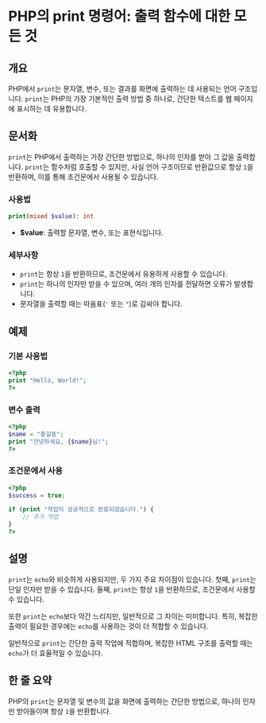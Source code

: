 <!--
Meta Description: # PHP의 print 명령어: 출력 함수에 대한 모든 것 ## 개요 PHP에서 `print`는 문자열, 변수, 또는 결과를 화면에 출력하는 데 사용되는 언어 구조입니다. `print`는 PHP의 가장 기본적인 출력 방법 중 하나로, 간단한 텍스트를 웹 페이지에 표시하...
Meta Keywords: print, 있습니다, php, 간단한, 조건문에서
-->

# PHP의 print 명령어: 출력 함수에 대한 모든 것

## 개요
PHP에서 `print`는 문자열, 변수, 또는 결과를 화면에 출력하는 데 사용되는 언어 구조입니다. `print`는 PHP의 가장 기본적인 출력 방법 중 하나로, 간단한 텍스트를 웹 페이지에 표시하는 데 유용합니다.

## 문서화
`print`는 PHP에서 출력하는 가장 간단한 방법으로, 하나의 인자를 받아 그 값을 출력합니다. `print`는 함수처럼 호출할 수 있지만, 사실 언어 구조이므로 반환값으로 항상 `1`을 반환하며, 이를 통해 조건문에서 사용될 수 있습니다.

### 사용법
```php
print(mixed $value): int
```
- **$value**: 출력할 문자열, 변수, 또는 표현식입니다.

### 세부사항
- `print`는 항상 `1`을 반환하므로, 조건문에서 유용하게 사용할 수 있습니다.
- `print`는 하나의 인자만 받을 수 있으며, 여러 개의 인자를 전달하면 오류가 발생합니다.
- 문자열을 출력할 때는 따옴표(`'` 또는 `"`)로 감싸야 합니다.

## 예제
### 기본 사용법
```php
<?php
print "Hello, World!";
?>
```

### 변수 출력
```php
<?php
$name = "홍길동";
print "안녕하세요, {$name}님!";
?>
```

### 조건문에서 사용
```php
<?php
$success = true;

if (print "작업이 성공적으로 완료되었습니다.") {
    // 추가 작업
}
?>
```

## 설명
`print`는 `echo`와 비슷하게 사용되지만, 두 가지 주요 차이점이 있습니다. 첫째, `print`는 단일 인자만 받을 수 있습니다. 둘째, `print`는 항상 `1`을 반환하므로, 조건문에서 사용할 수 있습니다. 

또한 `print`는 `echo`보다 약간 느리지만, 일반적으로 그 차이는 미미합니다. 특히, 복잡한 출력이 필요한 경우에는 `echo`를 사용하는 것이 더 적합할 수 있습니다. 

일반적으로 `print`는 간단한 출력 작업에 적합하며, 복잡한 HTML 구조를 출력할 때는 `echo`가 더 효율적일 수 있습니다.

## 한 줄 요약
PHP의 `print`는 문자열 및 변수의 값을 화면에 출력하는 간단한 방법으로, 하나의 인자만 받아들이며 항상 `1`을 반환합니다.